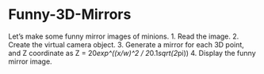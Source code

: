 # Funny-3D-Mirrors
Let’s make some funny mirror images of minions. 1. Read the image. 2. Create the virtual camera object. 3. Generate a mirror for each 3D point, and Z coordinate as Z = 20*exp^((x/w)^2 / 2*0.1*sqrt(2*pi)) 4. Display the funny mirror image.
